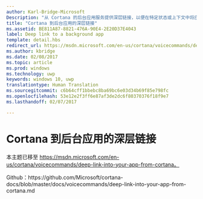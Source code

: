```yaml
---
author: Karl-Bridge-Microsoft
Description: "从 Cortana 的后台应用服务提供深层链接，以便在特定状态或上下文中将应用启动到前台。"
title: "Cortana 到后台应用的深层链接"
ms.assetid: BE811A87-8821-476A-90E4-2E20D37E4043
label: Deep link to a background app
template: detail.hbs
redirect_url: https://msdn.microsoft.com/en-us/cortana/voicecommands/deep-link-into-your-app-from-cortana
ms.author: kbridge
ms.date: 02/08/2017
ms.topic: article
ms.prod: windows
ms.technology: uwp
keywords: windows 10, uwp
translationtype: Human Translation
ms.sourcegitcommit: c6b64cff1bbebc8ba69bc6e03d34b69f85e798fc
ms.openlocfilehash: 53e12e2f3ff6e87af3de2dc6f80370376f18f9e7
ms.lasthandoff: 02/07/2017

---
```


# <a name="deep-link-from-cortana-to-a-background-app"></a>Cortana 到后台应用的深层链接

本主题已移至 https://msdn.microsoft.com/en-us/cortana/voicecommands/deep-link-into-your-app-from-cortana。

Github：https&#58;//github.com/Microsoft/cortana-docs/blob/master/docs/voicecommands/deep-link-into-your-app-from-cortana.md

